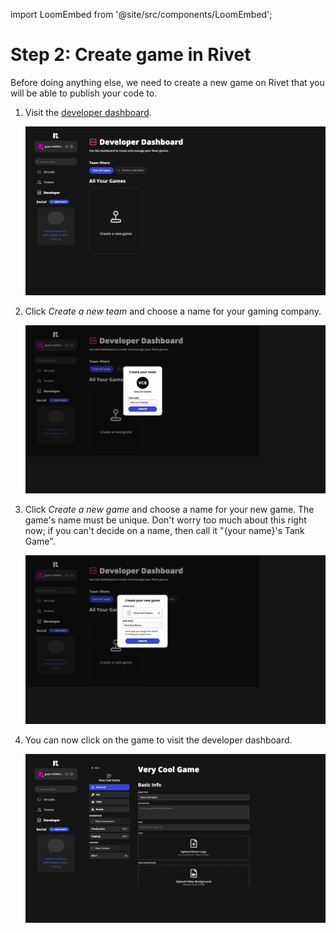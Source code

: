 import LoomEmbed from '@site/src/components/LoomEmbed';

# Step 2: Create game in Rivet

<LoomEmbed src="https://www.loom.com/embed/538efce7b7654f72b60503deeb0ba2e9"></LoomEmbed>

Before doing anything else, we need to create a new game on Rivet that you will be able to publish your code to.

1. Visit the [developer dashboard](https://rivet.gg/developer/dashboard).
    
    ![Step%202%20Create%20game%20in%20Rivet%20dafe65ac68fa486c883a5300fe4460ad/Untitled.png](Step%202%20Create%20game%20in%20Rivet%20dafe65ac68fa486c883a5300fe4460ad/Untitled.png)
    
2. Click *Create a new team* and choose a name for your gaming company.
    
    ![Step%202%20Create%20game%20in%20Rivet%20dafe65ac68fa486c883a5300fe4460ad/Untitled%201.png](Step%202%20Create%20game%20in%20Rivet%20dafe65ac68fa486c883a5300fe4460ad/Untitled%201.png)
    
3. Click *Create a new game* and choose a name for your new game. The game's name must be unique. Don't worry too much about this right now; if you can't decide on a name, then call it "{your name}'s Tank Game".
    
    ![Step%202%20Create%20game%20in%20Rivet%20dafe65ac68fa486c883a5300fe4460ad/Untitled%202.png](Step%202%20Create%20game%20in%20Rivet%20dafe65ac68fa486c883a5300fe4460ad/Untitled%202.png)
    
4. You can now click on the game to visit the developer dashboard.
    
    ![Step%202%20Create%20game%20in%20Rivet%20dafe65ac68fa486c883a5300fe4460ad/Untitled%203.png](Step%202%20Create%20game%20in%20Rivet%20dafe65ac68fa486c883a5300fe4460ad/Untitled%203.png)
